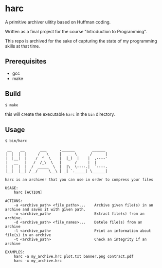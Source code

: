 # harc

A primitive archiver ulitity based on Huffman coding.

Written as a final project for the course "Introduction to Programming".

This repo is archived for the sake of capturing the state of my programming skills at that time.

## Prerequisites

- gcc
- make

## Build

```bash
$ make
```

this will create the executable `harc` in the `bin` directory.

## Usage

```bash
$ bin/harc
```

```
 __    __       ___      .______        ______
|  |  |  |     /   \     |   _  \      /      |
|  |__|  |    /  ^  \    |  |_)  |    |  ,----'
|   __   |   /  /_\  \   |      /     |  |
|  |  |  |  /  _____  \  |  |\  \----.|  `----.
|__|  |__| /__/     \__\ | _| `._____| \______|

harc is an archiver that you can use in order to compress your files

USAGE:
    harc [ACTION]

ACTIONS:
    -a <archive_path> <file_paths>...    Archive given file(s) in an archive and saves it with given path.
    -x <archive_path>                    Extract file(s) from an archive.
    -d <archive_path> <file_names>...    Detele file(s) from an archive
    -l <archive_path>                    Print an information about file(s) in an archive
    -t <archive_path>                    Check an integrity if an archive

EXAMPLES:
    harc -a my_archive.hrc plot.txt banner.png contract.pdf
    harc -x my_archive.hrc

```
